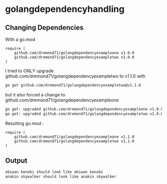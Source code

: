 # golangdependencyhandling

## Changing Dependencies

With a go.mod

```
require (
	github.com/dremond71/golangdependencyexampleone v1.0.0
	github.com/dremond71/golangdependencyexampletwo v1.0.0
)
```

I tried to ONLY upgrade github.com/dremond71/golangdependencyexampletwo to v1.1.0
with

```sh
go get github.com/dremond71/golangdependencyexampletwo@v1.1.0
```

but it also forced a change to github.com/dremond71/golangdependencyexampleone

```sh
go get: upgraded github.com/dremond71/golangdependencyexampleone v1.0.0 => v1.1.0
go get: upgraded github.com/dremond71/golangdependencyexampletwo v1.0.0 => v1.1.0
```

Resulting go.mod :

```
require (
	github.com/dremond71/golangdependencyexampleone v1.1.0
	github.com/dremond71/golangdependencyexampletwo v1.1.0
)
```


## Output

```sh
obiwan kenobi should look like obiwan kenobi
anakin skywalker should look like anakin skywalker
```